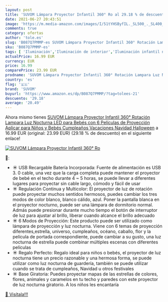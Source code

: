 ```yaml
---
layout: post
title: 'SUVOM Lámpara Proyector Infantil 360° Ro al 29.18 % de descuento'
date: 2021-06-27 20:43:51
image: 'https://m.media-amazon.com/images/I/51tYHSByfIL._SL500_._SL400_.jpg'
comments: true
category: ofertas
author: 'tole.es'
slug: 'B087Q7PMMP-es SUVOM Lámpara Proyector Infantil 360° Rotación Lampara Luz...'
sku: 'B087Q7PMMP-es'
tags: [ 'Iluminación','Iluminación de interior','Iluminación infantil nocturna','Lámparas e iluminación infantil','bebés','suvom', ]
actualPrice: 16.99 EUR
currency: EUR
price: 16.99
comparePrice: 23.99 EUR
prodname: 'SUVOM Lámpara Proyector Infantil 360° Rotación Lampara Luz Nocturna LED para Bebés  con 6 Películas de Proyección  Aplicar para Niños y Bebés  Cumpleaños  Vacaciones  Navidad  Halloween'
country: 'es'
flag: '🇪🇸'
brand: 'SUVOM'
buyurl: 'https://www.amazon.es/dp/B087Q7PMMP/?tag=tolees-21'
descuento: '29.18'
average: '20.49'
---
```


Ahora mismo tienes [SUVOM Lámpara Proyector Infantil 360° Rotación Lampara Luz Nocturna LED para Bebés  con 6 Películas de Proyección  Aplicar para Niños y Bebés  Cumpleaños  Vacaciones  Navidad  Halloween](https://www.amazon.es/dp/B087Q7PMMP/?tag=tolees-21) a 16.99 EUR (original: 23.99 EUR) (29.18 %  de descuento) en el siguiente enlace!

[![SUVOM Lámpara Proyector Infantil 360° Ro](https://m.media-amazon.com/images/I/51tYHSByfIL._SL500_._SL400_.jpg)](https://www.amazon.es/dp/B087Q7PMMP/?tag=tolees-21)

🔎:

- ☀ USB Recargable Batería Incorporada: Fuente de alimentación es USB 3. 0 cable, una vez que la carga completa puede mantener el proyector de bebé en el techo durante 4 ~ 5 horas, se puede llevar a diferentes lugares para proyectar sin cable largo, cómodo y fácil de usar
- ☀ Regulación Continua y Multicolor: El proyector de luz de rotación puede proyectar muchos sentidos hermosos, puedes cambiar los tres modos de color blanco, blanco cálido, azul. Poner la pantalla blanca en el proyector nocturno, puede ser una lámpara de dormitorio normal. Admás puede presionar durante mucho tiempo el botón de interruptor de luz para ajustar al brillo, liberar cuando alcance el brillo adecuado
- ☀ 6 Modos de Proyección: Este producto puede ser utilizado como lámpara de proyección y luz nocturna. Viene con 6 temas de proyección diferentes,estrella, universo, cumpleaños, océano, caballo, flor y la película de portada correspondiente, puede cambiar a su gusto, una luz nocturna de estrella puede combinar múltiples escenas con diferentes películas
- ☀ Regalo Perfecto: Regalo ideal para niños o bebés, el proyector de luz nocturna tiene un precio razonable y una hermosa forma, se puede utilizar como luz nocturna de guardería, también se puede utilizar cuando se trata de cumpleaños, Navidad u otros festivales
- ☀ Base Giratoria: Puedes proyectar mapas de las estrellas de colores, flores, animales y caramelos en tu techo y paredes con este proyector de luz nocturna giratorio. A los niños les encantaría

[🛒 Visítala!!!](https://www.amazon.es/dp/B087Q7PMMP/?tag=tolees-21)
